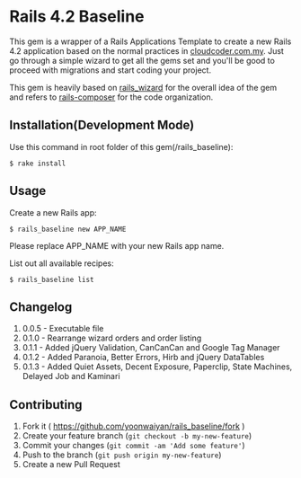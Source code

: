 # Rails 4.2 Baseline

This gem is a wrapper of a Rails Applications Template to create a new Rails 4.2 application based on the normal practices in [cloudcoder.com.my](http://cloudcoder.com.my). Just go through a simple wizard to get all the gems set and you'll be good to proceed with migrations and start coding your project.

This gem is heavily based on [rails_wizard](https://github.com/intridea/rails_wizard) for the overall idea of the gem and refers to [rails-composer](https://github.com/RailsApps/rails-composer) for the code organization.

## Installation(Development Mode)

Use this command in root folder of this gem(/rails_baseline):

    $ rake install

## Usage

Create a new Rails app:

    $ rails_baseline new APP_NAME

Please replace APP_NAME with your new Rails app name.

List out all available recipes:

    $ rails_baseline list

## Changelog

1. 0.0.5 - Executable file
2. 0.1.0 - Rearrange wizard orders and order listing
3. 0.1.1 - Added jQuery Validation, CanCanCan and Google Tag Manager
3. 0.1.2 - Added Paranoia, Better Errors, Hirb and jQuery DataTables
4. 0.1.3 - Added Quiet Assets, Decent Exposure, Paperclip, State Machines, Delayed Job and Kaminari

## Contributing

1. Fork it ( https://github.com/yoonwaiyan/rails_baseline/fork )
2. Create your feature branch (`git checkout -b my-new-feature`)
3. Commit your changes (`git commit -am 'Add some feature'`)
4. Push to the branch (`git push origin my-new-feature`)
5. Create a new Pull Request